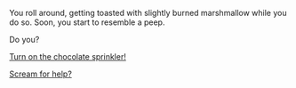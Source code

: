 You roll around, getting toasted with slightly burned marshmallow while
you do so.  Soon, you start to resemble a peep.

Do you?

[Turn on the chocolate sprinkler!](../sprinkler/eating-chocolate.md)

[Scream for help?](../sleep/scream-help/scream-help.md)
